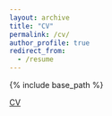 ```yaml
---
layout: archive
title: "CV"
permalink: /cv/
author_profile: true
redirect_from:
  - /resume
---
```


{% include base_path %}

[CV](https://drive.google.com/file/d/1HF_Ly1FylGd04GYQF_sdh04yElt5geCq/view?usp=sharing)